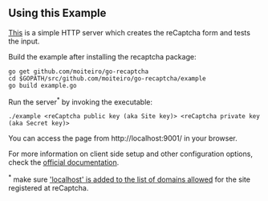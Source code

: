 ## Using this Example

[This](example.go) is a simple HTTP server which creates the reCaptcha form and tests the input.

Build the example after installing the recaptcha package:

```
go get github.com/moiteiro/go-recaptcha
cd $GOPATH/src/github.com/moiteiro/go-recaptcha/example
go build example.go
```

Run the server<sup>&#42;</sup> by invoking the executable:

```
./example <reCaptcha public key (aka Site key)> <reCaptcha private key (aka Secret key)>
```

You can access the page from http://localhost:9001/ in your browser.

For more information on client side setup and other configuration options, check the [official documentation](https://developers.google.com/recaptcha/intro).

 <sup>&#42;</sup> make sure ['localhost' is added to the list of domains allowed](https://developers.google.com/recaptcha/docs/domain_validation) for the site registered at reCaptcha.
